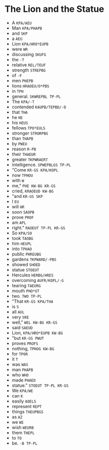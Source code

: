 # The Lion and the Statue

* A `KPA/AEU`
* Man `KPA/PHAPB`
* and `SKP`
* a `AEU`
* Lion `KPA/HRO*EUPB`
* were `WR`
* discussing `SKUFG`
* the `-T`
* relative `REL/TEUF`
* strength `STREPBG`
* of `-F`
* men `PHEPB`
* lions `HRAOEU/O*PBS`
* in `TPH`
* general. `SKWREPBL TP-PL`
* The `KPA/-T`
* contended `KAUPB/TEPBD/-D`
* that `THA`
* he `HE`
* his `HEUS`
* fellows `TPO*EULS`
* stronger `STRORPBG`
* than `THAPB`
* by `PWEU`
* reason `R-PB`
* their `THAEUR`
* greater `TKPWRAERT`
* intelligence. `SPWEPBLGS TP-PL`
* "Come `KR-GS KPA/KOPL`
* now `TPHOU`
* with `W`
* me," `PHE KW-BG KR-GS`
* cried, `KRAOEUD KW-BG`
* "and `KR-GS SKP`
* I `EU`
* will `HR`
* soon `SAOPB`
* prove `PROF`
* am `APL`
* right." `RAOEUT TP-PL KR-GS`
* So `KPA/SO`
* took `TAOBG`
* him `HEUPL`
* into `TPHAO`
* public `PHREUBG`
* gardens `TKPWARD/-PBS`
* showed `SHOED`
* statue `STOEUT`
* Hercules `HERBG/HRES`
* overcoming `AUFR/KOPL/-G`
* tearing `TAEURG`
* mouth `PHO*UT`
* two. `TWO TP-PL`
* "That `KR-GS KPA/THA`
* is `S`
* all `AUL`
* very `SRE`
* well," `WEL KW-BG KR-GS`
* said `SAEUD`
* Lion, `KPA/HRO*EUPB KW-BG`
* "but `KR-GS PWUT`
* proves `PROFS`
* nothing, `TPHOG KW-BG`
* for `TPOR`
* it `T`
* was `WAS`
* man `PHAPB`
* who `WHO`
* made `PHAED`
* statue." `STOEUT TP-PL KR-GS`
* We `KPA/WE`
* can `K`
* easily `AOELS`
* represent `REPT`
* things `THEUPBGS`
* as `AZ`
* we `WE`
* wish `WEURB`
* them `THEPL`
* to `TO`
* be. `-B TP-PL`
